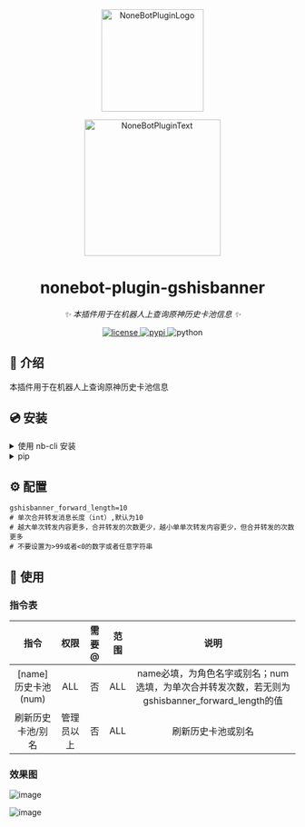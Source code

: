 <div align="center">
  <a href="https://v2.nonebot.dev/store"><img src="https://ghproxy.com/https://github.com/A-kirami/nonebot-plugin-template/blob/resources/nbp_logo.png" width="180" height="180" alt="NoneBotPluginLogo"></a>
  <br>
  <p><img src="https://ghproxy.com/https://github.com/A-kirami/nonebot-plugin-template/blob/resources/NoneBotPlugin.svg" width="240" alt="NoneBotPluginText"></p>
</div>

<div align="center">

# nonebot-plugin-gshisbanner

_✨ 本插件用于在机器人上查询原神历史卡池信息 ✨_

<a href="./LICENSE">
    <img src="https://img.shields.io/github/license/forchannot/nonebot-plugin-gshisbanner.svg" alt="license">
</a>
<a href="https://pypi.python.org/pypi/nonebot-plugin-gshisbanner">
    <img src="https://img.shields.io/pypi/v/nonebot-plugin-gshisbanner.svg" alt="pypi">
</a>
<img src="https://img.shields.io/badge/python-3.9+-blue.svg" alt="python">

</div>

## 📖 介绍

本插件用于在机器人上查询原神历史卡池信息

## 💿 安装

<details>
<summary>使用 nb-cli 安装</summary>
在 nonebot2 项目的根目录下打开命令行, 输入以下指令即可安装

    nb plugin install nonebot-plugin-gshisbanner
</details>

<details>
<summary>pip</summary>

    pip install nonebot-plugin-gshisbanner
打开 nonebot2 项目根目录下的 `pyproject.toml` 文件, 在 `[tool.nonebot]` 部分追加写入

    plugins = ["nonebot_plugin_gshisbanner"]
</details>

## ⚙️ 配置
```
gshisbanner_forward_length=10
# 单次合并转发消息长度（int）,默认为10
# 越大单次转发内容更多，合并转发的次数更少，越小单单次转发内容更少，但合并转发的次数更多
# 不要设置为>99或者<0的数字或者任意字符串
```

## 🎉 使用
### 指令表
|       指令        |  权限   | 需要@ | 范围  |                                说明                                |
|:---------------:|:-----:|:---:|:---:|:----------------------------------------------------------------:|
| [name]历史卡池(num) |  ALL  |  否  | ALL | name必填，为角色名字或别名；num选填，为单次合并转发次数，若无则为gshisbanner_forward_length的值 |
|    刷新历史卡池/别名    | 管理员以上 |  否  | ALL |                            刷新历史卡池或别名                             |
### 效果图
![image](https://cdn.staticaly.com/gh/forchannot/mypicgo@main/20230315/image.40vk11yurwc0.jpg)

![image](https://cdn.staticaly.com/gh/forchannot/mypicgo@main/20230315/image.50gyt4mcjc40.jpg)
